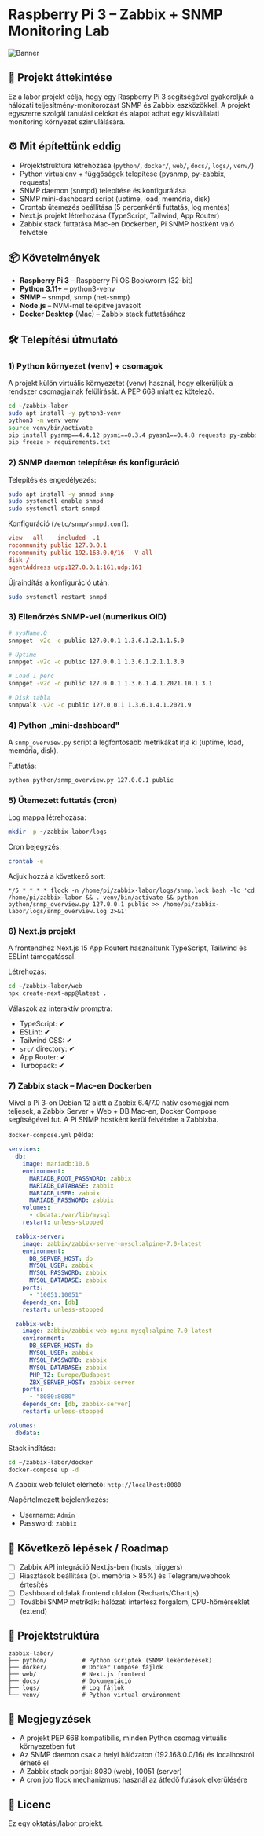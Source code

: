 

# Raspberry Pi 3 – Zabbix + SNMP Monitoring Lab
![Banner](docs/rpi_zabbix_lab_banner.png)
## 📌 Projekt áttekintése

Ez a labor projekt célja, hogy egy Raspberry Pi 3 segítségével gyakoroljuk a hálózati teljesítmény-monitorozást SNMP és Zabbix eszközökkel. A projekt egyszerre szolgál tanulási célokat és alapot adhat egy kisvállalati monitoring környezet szimulálására.

## ⚙️ Mit építettünk eddig

- Projektstruktúra létrehozása (`python/`, `docker/`, `web/`, `docs/`, `logs/`, `venv/`)
- Python virtualenv + függőségek telepítése (pysnmp, py-zabbix, requests)
- SNMP daemon (snmpd) telepítése és konfigurálása
- SNMP mini-dashboard script (uptime, load, memória, disk)
- Crontab ütemezés beállítása (5 percenkénti futtatás, log mentés)
- Next.js projekt létrehozása (TypeScript, Tailwind, App Router)
- Zabbix stack futtatása Mac-en Dockerben, Pi SNMP hostként való felvétele

## 📦 Követelmények

- **Raspberry Pi 3** – Raspberry Pi OS Bookworm (32-bit)
- **Python 3.11+** – python3-venv
- **SNMP** – snmpd, snmp (net-snmp)
- **Node.js** – NVM-mel telepítve javasolt
- **Docker Desktop** (Mac) – Zabbix stack futtatásához

## 🛠️ Telepítési útmutató

### 1) Python környezet (venv) + csomagok

A projekt külön virtuális környezetet (venv) használ, hogy elkerüljük a rendszer csomagjainak felülírását. A PEP 668 miatt ez kötelező.

```bash
cd ~/zabbix-labor
sudo apt install -y python3-venv
python3 -m venv venv
source venv/bin/activate
pip install pysnmp==4.4.12 pysmi==0.3.4 pyasn1==0.4.8 requests py-zabbix
pip freeze > requirements.txt
```

### 2) SNMP daemon telepítése és konfiguráció

Telepítés és engedélyezés:

```bash
sudo apt install -y snmpd snmp
sudo systemctl enable snmpd
sudo systemctl start snmpd
```

Konfiguráció (`/etc/snmp/snmpd.conf`):

```conf
view   all    included  .1
rocommunity public 127.0.0.1
rocommunity public 192.168.0.0/16  -V all
disk /
agentAddress udp:127.0.0.1:161,udp:161
```

Újraindítás a konfiguráció után:

```bash
sudo systemctl restart snmpd
```

### 3) Ellenőrzés SNMP-vel (numerikus OID)

```bash
# sysName.0
snmpget -v2c -c public 127.0.0.1 1.3.6.1.2.1.1.5.0

# Uptime
snmpget -v2c -c public 127.0.0.1 1.3.6.1.2.1.1.3.0

# Load 1 perc
snmpget -v2c -c public 127.0.0.1 1.3.6.1.4.1.2021.10.1.3.1

# Disk tábla
snmpwalk -v2c -c public 127.0.0.1 1.3.6.1.4.1.2021.9
```

### 4) Python „mini-dashboard"

A `snmp_overview.py` script a legfontosabb metrikákat írja ki (uptime, load, memória, disk).

Futtatás:

```bash
python python/snmp_overview.py 127.0.0.1 public
```

### 5) Ütemezett futtatás (cron)

Log mappa létrehozása:

```bash
mkdir -p ~/zabbix-labor/logs
```

Cron bejegyzés:

```bash
crontab -e
```

Adjuk hozzá a következő sort:

```cron
*/5 * * * * flock -n /home/pi/zabbix-labor/logs/snmp.lock bash -lc 'cd /home/pi/zabbix-labor && . venv/bin/activate && python python/snmp_overview.py 127.0.0.1 public >> /home/pi/zabbix-labor/logs/snmp_overview.log 2>&1'
```

### 6) Next.js projekt

A frontendhez Next.js 15 App Routert használtunk TypeScript, Tailwind és ESLint támogatással.

Létrehozás:

```bash
cd ~/zabbix-labor/web
npx create-next-app@latest .
```

Válaszok az interaktív promptra:
- TypeScript: ✔
- ESLint: ✔
- Tailwind CSS: ✔
- `src/` directory: ✔
- App Router: ✔
- Turbopack: ✔

### 7) Zabbix stack – Mac-en Dockerben

Mivel a Pi 3-on Debian 12 alatt a Zabbix 6.4/7.0 natív csomagjai nem teljesek, a Zabbix Server + Web + DB Mac-en, Docker Compose segítségével fut. A Pi SNMP hostként kerül felvételre a Zabbixba.

`docker-compose.yml` példa:

```yaml
services:
  db:
    image: mariadb:10.6
    environment:
      MARIADB_ROOT_PASSWORD: zabbix
      MARIADB_DATABASE: zabbix
      MARIADB_USER: zabbix
      MARIADB_PASSWORD: zabbix
    volumes:
      - dbdata:/var/lib/mysql
    restart: unless-stopped

  zabbix-server:
    image: zabbix/zabbix-server-mysql:alpine-7.0-latest
    environment:
      DB_SERVER_HOST: db
      MYSQL_USER: zabbix
      MYSQL_PASSWORD: zabbix
      MYSQL_DATABASE: zabbix
    ports:
      - "10051:10051"
    depends_on: [db]
    restart: unless-stopped

  zabbix-web:
    image: zabbix/zabbix-web-nginx-mysql:alpine-7.0-latest
    environment:
      DB_SERVER_HOST: db
      MYSQL_USER: zabbix
      MYSQL_PASSWORD: zabbix
      MYSQL_DATABASE: zabbix
      PHP_TZ: Europe/Budapest
      ZBX_SERVER_HOST: zabbix-server
    ports:
      - "8080:8080"
    depends_on: [db, zabbix-server]
    restart: unless-stopped

volumes:
  dbdata:
```

Stack indítása:

```bash
cd ~/zabbix-labor/docker
docker-compose up -d
```

A Zabbix web felület elérhető: `http://localhost:8080`

Alapértelmezett bejelentkezés:
- Username: `Admin`
- Password: `zabbix`

## 🚀 Következő lépések / Roadmap

- [ ] Zabbix API integráció Next.js-ben (hosts, triggers)
- [ ] Riasztások beállítása (pl. memória > 85%) és Telegram/webhook értesítés
- [ ] Dashboard oldalak frontend oldalon (Recharts/Chart.js)
- [ ] További SNMP metrikák: hálózati interfész forgalom, CPU-hőmérséklet (extend)

## 📁 Projektstruktúra

```
zabbix-labor/
├── python/          # Python scriptek (SNMP lekérdezések)
├── docker/          # Docker Compose fájlok
├── web/             # Next.js frontend
├── docs/            # Dokumentáció
├── logs/            # Log fájlok
└── venv/            # Python virtual environment
```

## 📝 Megjegyzések

- A projekt PEP 668 kompatibilis, minden Python csomag virtuális környezetben fut
- Az SNMP daemon csak a helyi hálózaton (192.168.0.0/16) és localhostról érhető el
- A Zabbix stack portjai: 8080 (web), 10051 (server)
- A cron job flock mechanizmust használ az átfedő futások elkerülésére

## 📄 Licenc

Ez egy oktatási/labor projekt.

